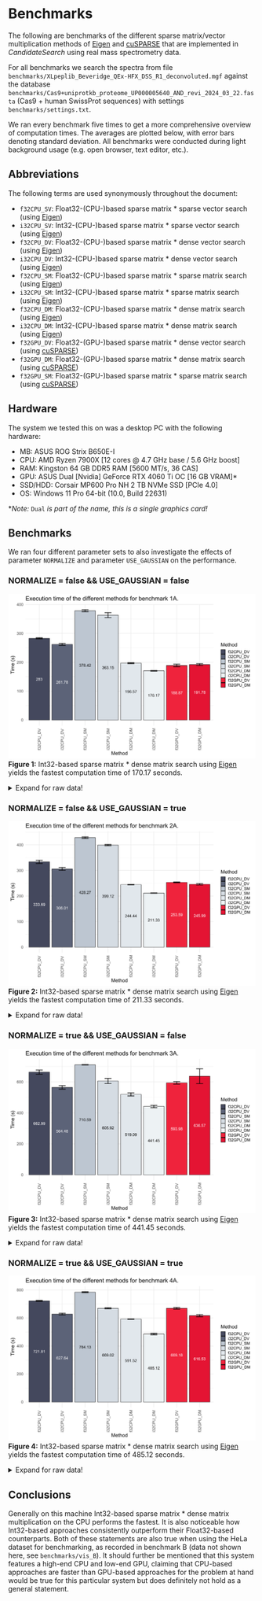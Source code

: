 # Benchmarks

The following are benchmarks of the different sparse matrix/vector multiplication
methods of [Eigen](https://eigen.tuxfamily.org/) and
[cuSPARSE](https://docs.nvidia.com/cuda/cusparse/) that are implemented in
_CandidateSearch_ using real mass spectrometry data.

For all benchmarks we search the spectra from file
`benchmarks/XLpeplib_Beveridge_QEx-HFX_DSS_R1_deconvoluted.mgf` against the
database `benchmarks/Cas9+uniprotkb_proteome_UP000005640_AND_revi_2024_03_22.fasta`
(Cas9 + human SwissProt sequences) with settings `benchmarks/settings.txt`.

We ran every benchmark five times to get a more comprehensive overview of
computation times. The averages are plotted below, with error bars denoting
standard deviation. All benchmarks were conducted during light background usage
(e.g. open browser, text editor, etc.).

## Abbreviations

The following terms are used synonymously throughout the document:
- `f32CPU_SV`: Float32-(CPU-)based sparse matrix * sparse vector search (using [Eigen](https://eigen.tuxfamily.org/))
- `i32CPU_SV`: Int32-(CPU-)based sparse matrix * sparse vector search (using [Eigen](https://eigen.tuxfamily.org/))
- `f32CPU_DV`: Float32-(CPU-)based sparse matrix * dense vector search (using [Eigen](https://eigen.tuxfamily.org/))
- `i32CPU_DV`: Int32-(CPU-)based sparse matrix * dense vector search (using [Eigen](https://eigen.tuxfamily.org/))
- `f32CPU_SM`: Float32-(CPU-)based sparse matrix * sparse matrix search (using [Eigen](https://eigen.tuxfamily.org/))
- `i32CPU_SM`: Int32-(CPU-)based sparse matrix * sparse matrix search (using [Eigen](https://eigen.tuxfamily.org/))
- `f32CPU_DM`: Float32-(CPU-)based sparse matrix * dense matrix search (using [Eigen](https://eigen.tuxfamily.org/))
- `i32CPU_DM`: Int32-(CPU-)based sparse matrix * dense matrix search (using [Eigen](https://eigen.tuxfamily.org/))
- `f32GPU_DV`: Float32-(GPU-)based sparse matrix * dense vector search (using [cuSPARSE](https://docs.nvidia.com/cuda/cusparse/))
- `f32GPU_DM`: Float32-(GPU-)based sparse matrix * dense matrix search (using [cuSPARSE](https://docs.nvidia.com/cuda/cusparse/))
- `f32GPU_SM`: Float32-(GPU-)based sparse matrix * sparse matrix search (using [cuSPARSE](https://docs.nvidia.com/cuda/cusparse/))

## Hardware

The system we tested this on was a desktop PC with the following hardware:
- MB: ASUS ROG Strix B650E-I
- CPU: AMD Ryzen 7900X [12 cores @ 4.7 GHz base / 5.6 GHz boost]
- RAM: Kingston 64 GB DDR5 RAM [5600 MT/s, 36 CAS]
- GPU: ASUS Dual [Nvidia] GeForce RTX 4060 Ti OC [16 GB VRAM]*
- SSD/HDD: Corsair MP600 Pro NH 2 TB NVMe SSD [PCIe 4.0]
- OS: Windows 11 Pro 64-bit (10.0, Build 22631)

*_Note:_ `Dual` _is part of the name, this is a single graphics card!_

## Benchmarks

We ran four different parameter sets to also investigate the effects of parameter
`NORMALIZE` and parameter `USE_GAUSSIAN` on the performance.

### NORMALIZE = false && USE_GAUSSIAN = false

![benchmark_hpc_1A](benchmarks/vis_A/1A.svg)
**Figure 1:** Int32-based sparse matrix * dense matrix search using
[Eigen](https://eigen.tuxfamily.org/) yields the fastest computation time of
170.17 seconds.

<details><summary>Expand for raw data!</summary>

| Method    |   Run 1 |   Run 2 |   Run 3 |   Run 4 |   Run 5 |     Min |     Max |    Mean |       SD |   Rank | Normalize   | Use Gaussian   | Spectra                                            | Database                                                      |
|:----------|--------:|--------:|--------:|--------:|--------:|--------:|--------:|--------:|---------:|-------:|:------------|:---------------|:---------------------------------------------------|:--------------------------------------------------------------|
| f32CPU_DV | 284.598 | 282.308 | 281.566 | 281.179 | 285.348 | 281.179 | 285.348 | 283     | 1.86529  |      6 | False       | False          | XLpeplib_Beveridge_QEx-HFX_DSS_R1_deconvoluted.mgf | Cas9+uniprotkb_proteome_UP000005640_AND_revi_2024_03_22.fasta |
| i32CPU_DV | 261.492 | 262.781 | 262.77  | 265.513 | 256.328 | 256.328 | 265.513 | 261.777 | 3.38113  |      5 | False       | False          | XLpeplib_Beveridge_QEx-HFX_DSS_R1_deconvoluted.mgf | Cas9+uniprotkb_proteome_UP000005640_AND_revi_2024_03_22.fasta |
| f32CPU_SM | 373.172 | 379.473 | 377.16  | 379.847 | 382.457 | 373.172 | 382.457 | 378.422 | 3.48481  |      8 | False       | False          | XLpeplib_Beveridge_QEx-HFX_DSS_R1_deconvoluted.mgf | Cas9+uniprotkb_proteome_UP000005640_AND_revi_2024_03_22.fasta |
| i32CPU_SM | 357.109 | 375.115 | 357.663 | 369.649 | 356.206 | 356.206 | 375.115 | 363.148 | 8.66346  |      7 | False       | False          | XLpeplib_Beveridge_QEx-HFX_DSS_R1_deconvoluted.mgf | Cas9+uniprotkb_proteome_UP000005640_AND_revi_2024_03_22.fasta |
| f32CPU_DM | 194.913 | 197.195 | 198.649 | 194.847 | 197.228 | 194.847 | 198.649 | 196.567 | 1.64775  |      4 | False       | False          | XLpeplib_Beveridge_QEx-HFX_DSS_R1_deconvoluted.mgf | Cas9+uniprotkb_proteome_UP000005640_AND_revi_2024_03_22.fasta |
| i32CPU_DM | 171.416 | 170.329 | 170.542 | 169.433 | 169.146 | 169.146 | 171.416 | 170.173 | 0.909477 |      1 | False       | False          | XLpeplib_Beveridge_QEx-HFX_DSS_R1_deconvoluted.mgf | Cas9+uniprotkb_proteome_UP000005640_AND_revi_2024_03_22.fasta |
| f32GPU_DV | 183.134 | 190.537 | 194.355 | 189.926 | 186.384 | 183.134 | 194.355 | 188.867 | 4.27386  |      2 | False       | False          | XLpeplib_Beveridge_QEx-HFX_DSS_R1_deconvoluted.mgf | Cas9+uniprotkb_proteome_UP000005640_AND_revi_2024_03_22.fasta |
| f32GPU_DM | 188.206 | 188.611 | 194.606 | 192.397 | 195.066 | 188.206 | 195.066 | 191.777 | 3.23992  |      3 | False       | False          | XLpeplib_Beveridge_QEx-HFX_DSS_R1_deconvoluted.mgf | Cas9+uniprotkb_proteome_UP000005640_AND_revi_2024_03_22.fasta |

</details>

### NORMALIZE = false && USE_GAUSSIAN = true

![benchmark_hpc_2A](benchmarks/vis_A/2A.svg)
**Figure 2:** Int32-based sparse matrix * dense matrix search using
[Eigen](https://eigen.tuxfamily.org/) yields the fastest computation time of
211.33 seconds.

<details><summary>Expand for raw data!</summary>

| Method    |   Run 1 |   Run 2 |   Run 3 |   Run 4 |   Run 5 |     Min |     Max |    Mean |       SD |   Rank | Normalize   | Use Gaussian   | Spectra                                            | Database                                                      |
|:----------|--------:|--------:|--------:|--------:|--------:|--------:|--------:|--------:|---------:|-------:|:------------|:---------------|:---------------------------------------------------|:--------------------------------------------------------------|
| f32CPU_DV | 342.748 | 337.409 | 330.165 | 331.124 | 326.996 | 326.996 | 342.748 | 333.689 | 6.31853  |      6 | False       | True           | XLpeplib_Beveridge_QEx-HFX_DSS_R1_deconvoluted.mgf | Cas9+uniprotkb_proteome_UP000005640_AND_revi_2024_03_22.fasta |
| i32CPU_DV | 299.689 | 299.897 | 309.623 | 309.983 | 310.848 | 299.689 | 310.848 | 306.008 | 5.69166  |      5 | False       | True           | XLpeplib_Beveridge_QEx-HFX_DSS_R1_deconvoluted.mgf | Cas9+uniprotkb_proteome_UP000005640_AND_revi_2024_03_22.fasta |
| f32CPU_SM | 423.513 | 431.445 | 429.494 | 427.879 | 429.016 | 423.513 | 431.445 | 428.269 | 2.95429  |      8 | False       | True           | XLpeplib_Beveridge_QEx-HFX_DSS_R1_deconvoluted.mgf | Cas9+uniprotkb_proteome_UP000005640_AND_revi_2024_03_22.fasta |
| i32CPU_SM | 394.987 | 400.611 | 401.15  | 399.615 | 399.258 | 394.987 | 401.15  | 399.124 | 2.43362  |      7 | False       | True           | XLpeplib_Beveridge_QEx-HFX_DSS_R1_deconvoluted.mgf | Cas9+uniprotkb_proteome_UP000005640_AND_revi_2024_03_22.fasta |
| f32CPU_DM | 242.766 | 245.519 | 244.166 | 244.985 | 244.774 | 242.766 | 245.519 | 244.442 | 1.05473  |      2 | False       | True           | XLpeplib_Beveridge_QEx-HFX_DSS_R1_deconvoluted.mgf | Cas9+uniprotkb_proteome_UP000005640_AND_revi_2024_03_22.fasta |
| i32CPU_DM | 210.471 | 211.451 | 211.719 | 212.283 | 210.703 | 210.471 | 212.283 | 211.325 | 0.742546 |      1 | False       | True           | XLpeplib_Beveridge_QEx-HFX_DSS_R1_deconvoluted.mgf | Cas9+uniprotkb_proteome_UP000005640_AND_revi_2024_03_22.fasta |
| f32GPU_DV | 254.05  | 252.647 | 255.355 | 251.401 | 254.514 | 251.401 | 255.355 | 253.593 | 1.57015  |      4 | False       | True           | XLpeplib_Beveridge_QEx-HFX_DSS_R1_deconvoluted.mgf | Cas9+uniprotkb_proteome_UP000005640_AND_revi_2024_03_22.fasta |
| f32GPU_DM | 240.989 | 247.472 | 247.143 | 247.778 | 246.566 | 240.989 | 247.778 | 245.989 | 2.83103  |      3 | False       | True           | XLpeplib_Beveridge_QEx-HFX_DSS_R1_deconvoluted.mgf | Cas9+uniprotkb_proteome_UP000005640_AND_revi_2024_03_22.fasta |

</details>

### NORMALIZE = true && USE_GAUSSIAN = false

![benchmark_hpc_3A](benchmarks/vis_A/3A.svg)
**Figure 3:** Int32-based sparse matrix * dense matrix search using
[Eigen](https://eigen.tuxfamily.org/) yields the fastest computation time of
441.45 seconds.

<details><summary>Expand for raw data!</summary>

| Method    |   Run 1 |   Run 2 |   Run 3 |   Run 4 |   Run 5 |     Min |     Max |    Mean |       SD |   Rank | Normalize   | Use Gaussian   | Spectra                                            | Database                                                      |
|:----------|--------:|--------:|--------:|--------:|--------:|--------:|--------:|--------:|---------:|-------:|:------------|:---------------|:---------------------------------------------------|:--------------------------------------------------------------|
| f32CPU_DV | 649.063 | 661.19  | 650.95  | 675.843 | 677.927 | 649.063 | 677.927 | 662.995 | 13.5136  |      7 | True        | False          | XLpeplib_Beveridge_QEx-HFX_DSS_R1_deconvoluted.mgf | Cas9+uniprotkb_proteome_UP000005640_AND_revi_2024_03_22.fasta |
| i32CPU_DV | 548.815 | 571.154 | 571.506 | 556.422 | 574.498 | 548.815 | 574.498 | 564.479 | 11.2317  |      3 | True        | False          | XLpeplib_Beveridge_QEx-HFX_DSS_R1_deconvoluted.mgf | Cas9+uniprotkb_proteome_UP000005640_AND_revi_2024_03_22.fasta |
| f32CPU_SM | 711.401 | 712.366 | 708.906 | 710.551 | 709.708 | 708.906 | 712.366 | 710.586 |  1.36252 |      8 | True        | False          | XLpeplib_Beveridge_QEx-HFX_DSS_R1_deconvoluted.mgf | Cas9+uniprotkb_proteome_UP000005640_AND_revi_2024_03_22.fasta |
| i32CPU_SM | 614.278 | 630.73  | 600.277 | 592.49  | 591.84  | 591.84  | 630.73  | 605.923 | 16.5517  |      5 | True        | False          | XLpeplib_Beveridge_QEx-HFX_DSS_R1_deconvoluted.mgf | Cas9+uniprotkb_proteome_UP000005640_AND_revi_2024_03_22.fasta |
| f32CPU_DM | 530.933 | 508.778 | 515.837 | 512.128 | 527.792 | 508.778 | 530.933 | 519.094 |  9.76414 |      2 | True        | False          | XLpeplib_Beveridge_QEx-HFX_DSS_R1_deconvoluted.mgf | Cas9+uniprotkb_proteome_UP000005640_AND_revi_2024_03_22.fasta |
| i32CPU_DM | 432.976 | 449.078 | 449.505 | 435.932 | 439.756 | 432.976 | 449.505 | 441.449 |  7.55284 |      1 | True        | False          | XLpeplib_Beveridge_QEx-HFX_DSS_R1_deconvoluted.mgf | Cas9+uniprotkb_proteome_UP000005640_AND_revi_2024_03_22.fasta |
| f32GPU_DV | 582.093 | 600.802 | 595.453 | 589.298 | 602.231 | 582.093 | 602.231 | 593.975 |  8.36706 |      4 | True        | False          | XLpeplib_Beveridge_QEx-HFX_DSS_R1_deconvoluted.mgf | Cas9+uniprotkb_proteome_UP000005640_AND_revi_2024_03_22.fasta |
| f32GPU_DM | 560.338 | 658.734 | 675.252 | 669.258 | 619.287 | 560.338 | 675.252 | 636.574 | 47.8698  |      6 | True        | False          | XLpeplib_Beveridge_QEx-HFX_DSS_R1_deconvoluted.mgf | Cas9+uniprotkb_proteome_UP000005640_AND_revi_2024_03_22.fasta |

</details>

### NORMALIZE = true && USE_GAUSSIAN = true

![benchmark_hpc_4A](benchmarks/vis_A/4A.svg)
**Figure 4:** Int32-based sparse matrix * dense matrix search using
[Eigen](https://eigen.tuxfamily.org/) yields the fastest computation time of
485.12 seconds.

<details><summary>Expand for raw data!</summary>

| Method    |   Run 1 |   Run 2 |   Run 3 |   Run 4 |   Run 5 |     Min |     Max |    Mean |      SD |   Rank | Normalize   | Use Gaussian   | Spectra                                            | Database                                                      |
|:----------|--------:|--------:|--------:|--------:|--------:|--------:|--------:|--------:|--------:|-------:|:------------|:---------------|:---------------------------------------------------|:--------------------------------------------------------------|
| f32CPU_DV | 722.099 | 725.386 | 718.058 | 719.054 | 724.449 | 718.058 | 725.386 | 721.809 | 3.22115 |      7 | True        | True           | XLpeplib_Beveridge_QEx-HFX_DSS_R1_deconvoluted.mgf | Cas9+uniprotkb_proteome_UP000005640_AND_revi_2024_03_22.fasta |
| i32CPU_DV | 626.118 | 630.296 | 637.837 | 621.074 | 622.894 | 621.074 | 637.837 | 627.644 | 6.68956 |      4 | True        | True           | XLpeplib_Beveridge_QEx-HFX_DSS_R1_deconvoluted.mgf | Cas9+uniprotkb_proteome_UP000005640_AND_revi_2024_03_22.fasta |
| f32CPU_SM | 782.141 | 784.777 | 787.899 | 785.991 | 779.819 | 779.819 | 787.899 | 784.126 | 3.18703 |      8 | True        | True           | XLpeplib_Beveridge_QEx-HFX_DSS_R1_deconvoluted.mgf | Cas9+uniprotkb_proteome_UP000005640_AND_revi_2024_03_22.fasta |
| i32CPU_SM | 675.703 | 667.53  | 665.649 | 669.617 | 666.607 | 665.649 | 675.703 | 669.021 | 4.01312 |      5 | True        | True           | XLpeplib_Beveridge_QEx-HFX_DSS_R1_deconvoluted.mgf | Cas9+uniprotkb_proteome_UP000005640_AND_revi_2024_03_22.fasta |
| f32CPU_DM | 592.399 | 593.383 | 592.434 | 588.955 | 590.425 | 588.955 | 593.383 | 591.519 | 1.79273 |      2 | True        | True           | XLpeplib_Beveridge_QEx-HFX_DSS_R1_deconvoluted.mgf | Cas9+uniprotkb_proteome_UP000005640_AND_revi_2024_03_22.fasta |
| i32CPU_DM | 484.45  | 481.504 | 481.025 | 484.537 | 494.108 | 481.025 | 494.108 | 485.125 | 5.27773 |      1 | True        | True           | XLpeplib_Beveridge_QEx-HFX_DSS_R1_deconvoluted.mgf | Cas9+uniprotkb_proteome_UP000005640_AND_revi_2024_03_22.fasta |
| f32GPU_DV | 666.539 | 669.565 | 679.34  | 664.082 | 666.39  | 664.082 | 679.34  | 669.183 | 6.00249 |      6 | True        | True           | XLpeplib_Beveridge_QEx-HFX_DSS_R1_deconvoluted.mgf | Cas9+uniprotkb_proteome_UP000005640_AND_revi_2024_03_22.fasta |
| f32GPU_DM | 623.122 | 612.436 | 619.752 | 622.259 | 605.058 | 605.058 | 623.122 | 616.526 | 7.66539 |      3 | True        | True           | XLpeplib_Beveridge_QEx-HFX_DSS_R1_deconvoluted.mgf | Cas9+uniprotkb_proteome_UP000005640_AND_revi_2024_03_22.fasta |

</details>

## Conclusions

Generally on this machine Int32-based sparse matrix * dense matrix multiplication on the CPU
performs the fastest. It is also noticeable how Int32-based approaches consistently outperform
their Float32-based counterparts. Both of these statements are also true when using the HeLa
dataset for benchmarking, as recorded in benchmark B (data not shown here, see `benchmarks/vis_B`).
It should further be mentioned that this system features a high-end CPU and low-end GPU, claiming
that CPU-based approaches are faster than GPU-based approaches for the problem at hand would be
true for this particular system but does definitely not hold as a general statement.
